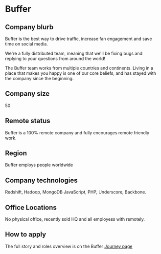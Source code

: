 # Buffer

## Company blurb

Buffer is the best way to drive traffic, increase fan engagement and save time on social media.

We're a fully distributed team, meaning that we'll be fixing bugs and replying to your questions from around the world!

The Buffer team works from multiple countries and continents. Living in a place that makes you happy is one of our core beliefs, and has stayed with the company since the beginning.

## Company size

50

## Remote status

Buffer is a 100% remote company and fully encourages remote friendly work.

## Region

Buffer employs people worldwide

## Company technologies

Redshift, Hadoop, MongoDB JavaScript, PHP, Underscore, Backbone.

## Office Locations

No physical office, recently sold HQ and all employess with remotely.

## How to apply

The full story and roles overview is on the Buffer [Journey page](https://buffer.com/journey)
